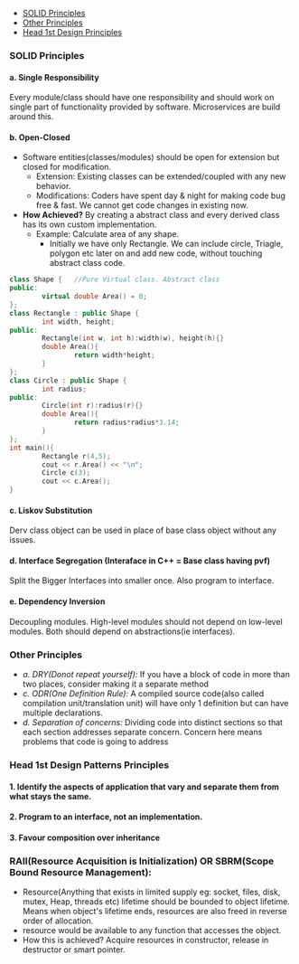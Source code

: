 - [SOLID Principles](#sp)
- [Other Principles](#op)
- [Head 1st Design Principles](#hf)

<a name=sp></a>
### SOLID Principles
#### a. Single Responsibility 
Every module/class should have one responsibility and should work on single part of functionality provided by software. Microservices are build around this.
#### b. Open-Closed
- Software entities(classes/modules) should be open for extension but closed for modification.
  - Extension: Existing classes can be extended/coupled with any new behavior.
  - Modifications: Coders have spent day & night for making code bug free & fast. We cannot get code changes in existing now.
- **How Achieved?** By creating a abstract class and every derived class has its own custom implementation.
  - Example: Calculate area of any shape.
    - Initially we have only Rectangle. We can include circle, Triagle, polygon etc later on and add new code, without touching abstract class code.
```cpp
class Shape {   //Pure Virtual class. Abstract class
public:
        virtual double Area() = 0;
};
class Rectangle : public Shape {
        int width, height;
public:
        Rectangle(int w, int h):width(w), height(h){}
        double Area(){
                return width*height;
        }
};
class Circle : public Shape {
        int radius;
public:
        Circle(int r):radius(r){}
        double Area(){
                return radius*radius*3.14;
        }
};
int main(){
        Rectangle r(4,5);
        cout << r.Area() << "\n";
        Circle c(3);
        cout << c.Area();
}
```
#### c. Liskov Substitution
Derv class object can be used in place of base class object without any issues.
#### d. Interface Segregation (Interaface in C++ = Base class having pvf)
Split the Bigger Interfaces into smaller once. Also program to interface.
#### e. Dependency Inversion
Decoupling modules. High-level modules should not depend on low-level modules. Both should depend on abstractions(ie interfaces).

<a name=op></a>
### Other Principles
- *a. DRY(Donot repeat yourself):* If you have a block of code in more than two places, consider making it a separate method
- *c. ODR(One Definition Rule):*    A compiled source code(also called compilation unit/translation unit) will have only 1 definition but can have multiple declarations.
- *d. Separation of concerns:* Dividing code into distinct sections so that each section addresses separate concern. Concern here means problems that code is going to address  

<a name=hf></a>
### Head 1st Design Patterns Principles
#### 1. Identify the aspects of application that vary and separate them from what stays the same.
#### 2. Program to an interface, not an implementation.
#### 3. Favour composition over inheritance

### RAII(Resource Acquisition is Initialization) OR SBRM(Scope Bound Resource Management):
- Resource(Anything that exists in limited supply eg: socket, files, disk, mutex, Heap, threads etc) lifetime should be bounded to object lifetime. Means when object's lifetime ends, resources are also freed in reverse order of allocation.
- resource would be available to any function that accesses the object. 
- How this is achieved? Acquire resources in constructor, release in destructor or smart pointer.
